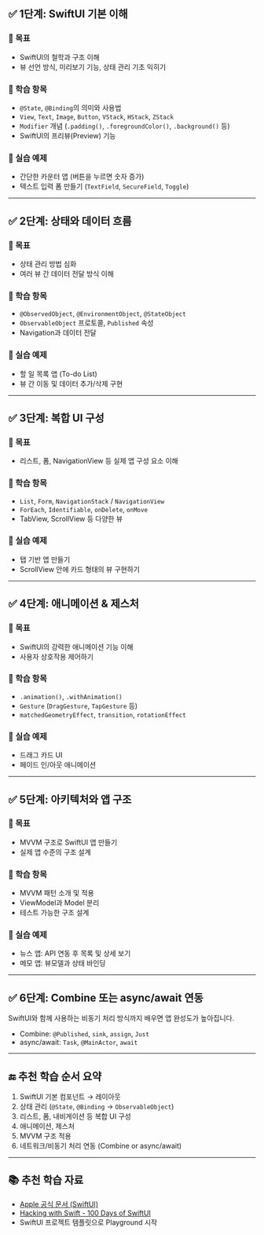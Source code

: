 ## ✅ 1단계: **SwiftUI 기본 이해**

### 📌 목표

* SwiftUI의 철학과 구조 이해
* 뷰 선언 방식, 미리보기 기능, 상태 관리 기초 익히기

### 🧩 학습 항목

* `@State`, `@Binding`의 의미와 사용법
* `View`, `Text`, `Image`, `Button`, `VStack`, `HStack`, `ZStack`
* `Modifier` 개념 (`.padding()`, `.foregroundColor()`, `.background()` 등)
* SwiftUI의 프리뷰(Preview) 기능

### 🔨 실습 예제

* 간단한 카운터 앱 (버튼을 누르면 숫자 증가)
* 텍스트 입력 폼 만들기 (`TextField`, `SecureField`, `Toggle`)

---

## ✅ 2단계: **상태와 데이터 흐름**

### 📌 목표

* 상태 관리 방법 심화
* 여러 뷰 간 데이터 전달 방식 이해

### 🧩 학습 항목

* `@ObservedObject`, `@EnvironmentObject`, `@StateObject`
* `ObservableObject` 프로토콜, `Published` 속성
* Navigation과 데이터 전달

### 🔨 실습 예제

* 할 일 목록 앱 (To-do List)
* 뷰 간 이동 및 데이터 추가/삭제 구현

---

## ✅ 3단계: **복합 UI 구성**

### 📌 목표

* 리스트, 폼, NavigationView 등 실제 앱 구성 요소 이해

### 🧩 학습 항목

* `List`, `Form`, `NavigationStack` / `NavigationView`
* `ForEach`, `Identifiable`, `onDelete`, `onMove`
* TabView, ScrollView 등 다양한 뷰

### 🔨 실습 예제

* 탭 기반 앱 만들기
* ScrollView 안에 카드 형태의 뷰 구현하기

---

## ✅ 4단계: **애니메이션 & 제스처**

### 📌 목표

* SwiftUI의 강력한 애니메이션 기능 이해
* 사용자 상호작용 제어하기

### 🧩 학습 항목

* `.animation()`, `.withAnimation()`
* `Gesture` (`DragGesture`, `TapGesture` 등)
* `matchedGeometryEffect`, `transition`, `rotationEffect`

### 🔨 실습 예제

* 드래그 카드 UI
* 페이드 인/아웃 애니메이션

---

## ✅ 5단계: **아키텍처와 앱 구조**

### 📌 목표

* MVVM 구조로 SwiftUI 앱 만들기
* 실제 앱 수준의 구조 설계

### 🧩 학습 항목

* MVVM 패턴 소개 및 적용
* ViewModel과 Model 분리
* 테스트 가능한 구조 설계

### 🔨 실습 예제

* 뉴스 앱: API 연동 후 목록 및 상세 보기
* 메모 앱: 뷰모델과 상태 바인딩

---

## ✅ 6단계: **Combine 또는 async/await 연동**

SwiftUI와 함께 사용하는 비동기 처리 방식까지 배우면 앱 완성도가 높아집니다.

* Combine: `@Published`, `sink`, `assign`, `Just`
* async/await: `Task`, `@MainActor`, `await`

---

## 🔚 추천 학습 순서 요약

1. SwiftUI 기본 컴포넌트 → 레이아웃
2. 상태 관리 (`@State`, `@Binding` → `ObservableObject`)
3. 리스트, 폼, 내비게이션 등 복합 UI 구성
4. 애니메이션, 제스처
5. MVVM 구조 적용
6. 네트워크/비동기 처리 연동 (Combine or async/await)

---

## 📚 추천 학습 자료

* [Apple 공식 문서 (SwiftUI)](https://developer.apple.com/documentation/swiftui/)
* [Hacking with Swift - 100 Days of SwiftUI](https://www.hackingwithswift.com/100/swiftui)
* SwiftUI 프로젝트 템플릿으로 Playground 시작
